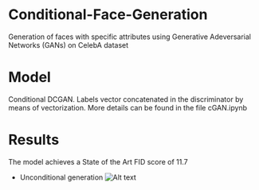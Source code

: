 # Conditional-Face-Generation

Generation of faces with specific attributes using Generative Adeversarial Networks (GANs) on CelebA dataset

# Model

Conditional DCGAN. 
Labels vector concatenated in the discriminator by means of vectorization. 
More details can be found in the file cGAN.ipynb

# Results 

The model achieves a State of the Art FID score of 11.7

  - Unconditional generation
    ![Alt text](http://Users/marcellosicbaldi/Desktop/Università/AI/DeepLearning/Project/conditional/acgan.png)


